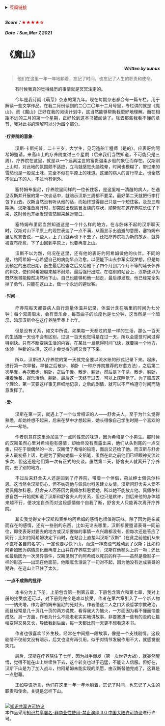 <details>
    <summary><font color=blue**>豆瓣链接</font> </summary>

##
[<p align=right>豆瓣读书</p>](https://book.douban.com/subject/34908375/) 
<img src='png/023.png' width=900> 
---
</details>

##

***Score：***<font color=yellow**>★★★★☆</font>

***Date：Sun,Mar 7,2021***

# 《魔山》
***<p align=right>Written by xunux</p>***

> 他们在这里一年一年地躺着，忘记了时间，也忘记了人生的职责和使命。


<p align=justify>
&emsp;&emsp;
有时候我真的觉得经历的事情就是冥冥注定的。

<p align=justify>
&emsp;&emsp;
今年是我订阅《萌芽》杂志的第九年。现在每期杂志都会有一篇专栏，用于解读一些文学作品。在我二月份读到的二〇二〇年十二月号里，专栏讲的就是《魔山》，而《魔山》正好在我的阅读计划中，这当然能够帮助我更好地理解。而在相距不远的三月的第一个星期，正好轮到这本书被阅读了。除去那些我看不懂的章节，我对此书的理解可以分为四个部分。

#### ·疗养院的意象·
<p align=justify>
&emsp;&emsp;
汉斯·卡斯托普，二十三岁，大学生，见习造船工程师（是的）。应表哥约阿希姆邀请，来高山上的疗养院度过三个星期（后来我们当然知道，不可能只是三周）。疗养院在这里，就是以一个远离尘世的富贵温柔乡般的象征而存在。汉斯刚上山时，对此地的氛围颇不适应，立马就感觉头脑眩晕，时间也模糊了，带过来的雪茄也是一股泥土味，完全不似在平原上的味道。这里的病人的言行举止，也全然不似山下的人，不过也有例外。

<p align=justify>
&emsp;&emsp;
塞特姆布里尼，疗养院里同样的一位长住客，是这里唯一清醒的病人。在遇见汉斯并开展的第一次谈话中，就暗示汉斯三周都不要呆，最好第二天就把行李打包下山去。汉斯当然没有听从他的话，而始终觉得自己只是一个短住客。及至三周期满，汉斯准备离开时，却突然出现感冒发烧的症状，顺势就在这疗养院长住了下来，这时候也开始发现雪茄越来越对胃口。

<p align=justify>
&emsp;&emsp;
塞特姆布里尼当然知道这是一个什么样的地方。在与卧床不起的汉斯聊天时，汉斯对山下平原上的现世表达了一点不满，从而显示出逃避的意图，塞特姆布里尼就警告说，一些人，上了山就再也下不去了，还把疗养院视为新的故乡，就算被宣布痊愈，下了山回到平原上，也要再度上山。

<p align=justify>
&emsp;&emsp;
汉斯不以为然，何况在这里，还有他的表哥约阿希姆做他的伙伴。不同的是，约阿希姆一心希望自己的病能早点治愈，以便能下山去参军实现梦想，但是每到预定的出院日期，医生最后检查之后又给他下了四个月到六个月不等的延长休养的判决，使约阿希姆越来越不耐烦，最后强行出院。在临别的站台上，汉斯还以为既然表哥能毅然决然地下山，自己也能够和他一起走，最后却发现，他已经完全失掉了勇气，只能在这山上，做一个永远的避世客。

#### ·时间·
<p align=justify>
&emsp;&emsp;
疗养院每天都要病人自行测量体温并记录，体温计含在嘴里的时间为七分钟；每个双周周末，会有音乐会，每首曲子的长度也是七分钟，这当然是一个暗示，暗示汉斯会在这疗养院里呆上七年。

<p align=justify>
&emsp;&emsp;
但是没有关系，如文中所说，如果每一天都过的是一样的生活，那么一百天的生活跟一天也不会有区别，过这一百天也觉得是在过一天，所以会感觉时间过得特别快。只有不断变换生活的内容，在某处一旦觉得时间飞快，就要换一个地方，体验一种新的生活，这样才会觉得时间又慢了下来。

<p align=justify>
&emsp;&emsp;
所以，汉斯进入疗养院的第一天就完全要以流水账的形式记录下来。起床，进行第一次早餐，早餐之后散步、躺卧（一种疗养院推荐的疗愈方法），之后第二次早餐，再次散步、躺卧，之后午餐、散步、躺卧，然后是下午茶、散步、躺卧，接着晚餐、娱乐活动、躺卧，最后这一天终于过去，可以上床睡觉了。为了顺应这个理论，第一天要这样事无巨细地记录，之后的剧情，就可以不严格遵守时间而随意发挥了。

#### ·爱·
<p align=justify>
&emsp;&emsp;
汉斯在第一天，就遇上了一个似曾相识的人——舒舍夫人，至于为什么觉得熟悉，却始终想不起来，后来在梦中才想起来，她长得像自己学生时期一个喜欢的人——希培。

<p align=justify>
&emsp;&emsp;
作者刻意在这里添加进了一点同性恋的味道，因为希培是个小男生。那时候的汉斯虽然心里对希培抱有感情，却始终没有表露出来，他们从头到尾的一点交集，只在于很偶然的一次，汉斯借了希培的铅笔，而后又还给了他。而汉斯与舒舍夫人最初搭上话，也是为了要向她借一支铅笔，虽然在此之前他们已经眼神交流过多次，但这还是他们第一次有正式的交谈，虽然第二天，舒舍夫人就离开了疗养院，去了别的地方。

<p align=justify>
&emsp;&emsp;
不过后来舒舍夫人还是回到了疗养院，带着一个伴侣，荷兰绅士佩佩尔科恩。这当然令汉斯伤心，但不妨碍他与佩佩尔科恩建立友情。汉斯问舒舍夫人爱不爱佩佩尔科恩，舒舍夫人回答因为佩佩尔科恩爱她，所以她不能放弃他。佩佩尔科恩自然一开始就知道了汉斯和舒舍夫人的关系，但也只是默许，到后来他的身体越来越不行，便决定自杀而对这段感情做个自我了断，舒舍夫人只能再次离开疗养院。

<p align=justify>
&emsp;&emsp;
其实我觉得文中汉斯和表格约阿希姆的感情也很值得玩味，除了因为是亲戚而存在的感情，还有一些别的东西。比如无论去哪里，汉斯都要邀请表哥一同前往，即使表哥对要去的地方或汉斯要做的事情一点兴趣都没有，但每次还是答应了同行；比如约阿希姆决定下山时，在站台上直接叫汉斯“汉斯”（在此之前他们从来不直呼各自的名字），一定也要尽快下山，而这一神态语气触动到了汉斯；比如约阿希姆因为病情恶化而再度上山并在疗养院去世时，汉斯在他额头上的一吻；还比如最后因为一次灵异事件，汉斯见到了约阿希姆以死前的样子——虽然是像影子一样的形态——出现在他面前，他眼眶含泪说了一句对不起，因为他没有达成表哥的期许，在这山上已住了太久。

#### ·一点不成熟的批评·
<p align=justify>
&emsp;&emsp;
本书分为上下册，上册包含第一到第五章，下册包含第六和第七章，我对上册的接受度还可以，对下册则完全是难以接受。作者在第六章引入了一个新人物——纳夫塔，作为塞特姆布里尼的死对头。作者借这二人之口大谈哲学宗教政治，而且经常是几十页几十页的两方说教，看得我大为恼火，一方面因为看不懂而恼羞成怒，另一方面，作者为什么不能老老实实地讲故事，非要塞进一些有的没的让篇幅变得又臭又长，导致我到后面，每一天都比前一天更不想看这本书。

<p align=justify>
&emsp;&emsp;
作者也很喜欢节外生枝，经常在中间插一段故事，像是一个支线剧情，这段剧情不仅前文没有暗示，后文也没有再引用，似乎对情节发展作用不大，就感觉很突兀。

<p align=justify>
&emsp;&emsp;
最后，汉斯在疗养院住了七年，因为战争爆发（第一次世界大战），就突然醒悟，觉得不能在山上继续住下去，这个转变也过于迅猛，不能让人信服。但好在，汉斯下山是为了加入战斗，约阿希姆未能实现的夙愿，由汉斯替他完成了，这算是一点慰藉。

<p align=justify>
&emsp;&emsp;
正如导语所言，他们在这里一年一年地躺着，忘记了时间，也忘记了人生的职责和使命。关键是怎样下山。

##
<a rel="license" href="http://creativecommons.org/licenses/by-nc-nd/3.0/cn/"><img alt="知识共享许可协议" style="border-width:0" src="https://i.creativecommons.org/l/by-nc-nd/3.0/cn/88x31.png" /></a><br />本作品采用<a rel="license" href="http://creativecommons.org/licenses/by-nc-nd/3.0/cn/">知识共享署名-非商业性使用-禁止演绎 3.0 中国大陆许可协议</a>进行许可。
